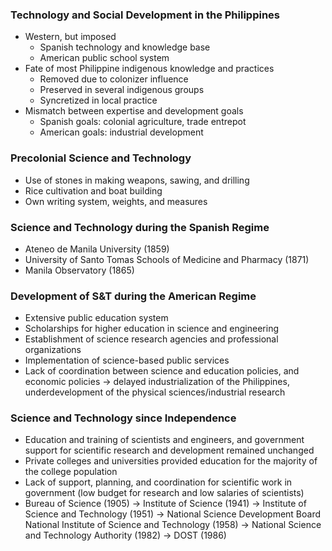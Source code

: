 ### Technology and Social Development in the Philippines
- Western, but imposed
	- Spanish technology and knowledge base
	- American public school system
- Fate of most Philippine indigenous knowledge and practices
	- Removed due to colonizer influence
	- Preserved in several indigenous groups
	- Syncretized in local practice
- Mismatch between expertise and development goals
	- Spanish goals: colonial agriculture, trade entrepot
	- American goals: industrial development
### Precolonial Science and Technology
- Use of stones in making weapons, sawing, and drilling
- Rice cultivation and boat building
- Own writing system, weights, and measures 
### Science and Technology during the Spanish Regime
- Ateneo de Manila University (1859)
- University of Santo Tomas Schools of Medicine and Pharmacy (1871)
- Manila Observatory (1865)
### Development of S&T during the American Regime
- Extensive public education system
- Scholarships for higher education in science and engineering
- Establishment of science research agencies and professional organizations
- Implementation of science-based public services
- Lack of coordination between science and education policies, and economic policies -> delayed industrialization of the Philippines, underdevelopment of the physical sciences/industrial research
### Science and Technology since Independence
- Education and training of scientists and engineers, and government support for scientific research and development remained unchanged
- Private colleges and universities provided education for the majority of the college population
- Lack of support, planning, and coordination for scientific work in government (low budget for research and low salaries of scientists)
- Bureau of Science (1905) -> Institute of Science (1941) -> Institute of Science and Technology (1951) -> National Science Development Board National Institute of Science and Technology (1958) -> National Science and Technology Authority (1982) -> DOST (1986)